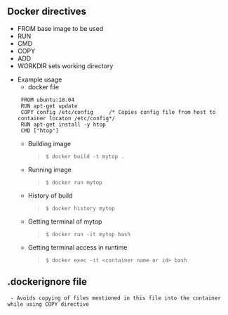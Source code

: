 
## Docker directives
   - FROM base image to be used
   - RUN
   - CMD
   - COPY
   - ADD
   - WORKDIR sets working directory
 
  + Example usage 
    - docker file
    ``` 
     FROM ubuntu:18.04
     RUN apt-get update
     COPY config /etc/config     /* Copies config file from host to container locaton /etc/config*/
     RUN apt-get install -y htop
     CMD ["htop"]
     ```
    - Building image
      > `$ docker build -t mytop .` 
    - Running image
      > `$ docker run mytop` 
    - History of build
      > `$ docker history mytop`
    - Getting terminal of mytop
      > `$ docker run -it mytop bash`
    - Getting terminal access in runtime
      > `$ docker exec -it <container name or id> bash`
      
  ## .dockerignore file
     - Avoids copying of files mentioned in this file into the container while using COPY directive
